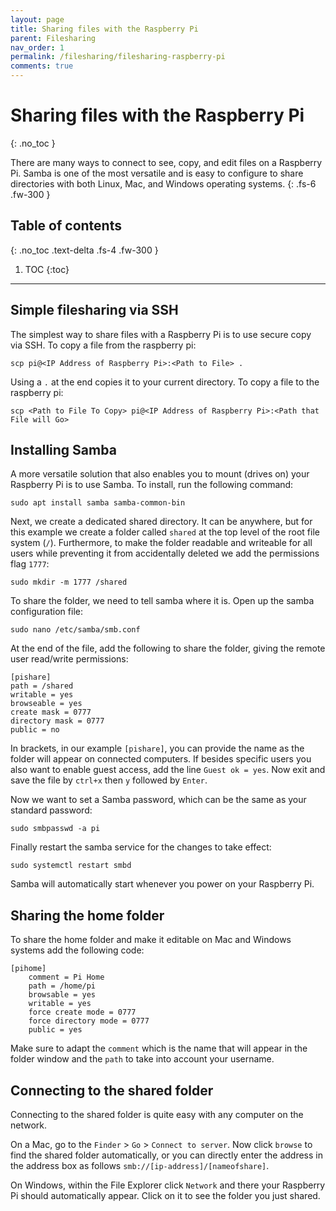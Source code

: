 ```yaml
---
layout: page
title: Sharing files with the Raspberry Pi
parent: Filesharing
nav_order: 1
permalink: /filesharing/filesharing-raspberry-pi
comments: true
---
```


# Sharing files with the Raspberry Pi
{: .no_toc }

There are many ways to connect to see, copy, and edit files on a Raspberry Pi. Samba is one of the most versatile and is easy to configure to share directories with both Linux, Mac, and Windows operating systems.
{: .fs-6 .fw-300 }

## Table of contents
{: .no_toc .text-delta .fs-4 .fw-300 }

1. TOC
{:toc}
---

## Simple filesharing via SSH
The simplest way to share files with a Raspberry Pi is to use secure copy via SSH. To copy a file from the raspberry pi:

```
scp pi@<IP Address of Raspberry Pi>:<Path to File> .
```

Using a `.` at the end copies it to your current directory. To copy a file to the raspberry pi:

```
scp <Path to File To Copy> pi@<IP Address of Raspberry Pi>:<Path that File will Go>
```

## Installing Samba
A more versatile solution that also enables you to mount (drives on) your Raspberry Pi is to use Samba. To install, run the following command:

```
sudo apt install samba samba-common-bin
```

Next, we create a dedicated shared directory. It can be anywhere, but for this example we create a folder called `shared` at the top level of the root file system (`/`). Furthermore, to make the folder readable and writeable for all users while preventing it from accidentally deleted we add the permissions flag `1777`:

```
sudo mkdir -m 1777 /shared
```

To share the folder, we need to tell samba where it is. Open up the samba configuration file:

```
sudo nano /etc/samba/smb.conf
```

At the end of the file, add the following to share the folder, giving the remote user read/write permissions:

```
[pishare]
path = /shared
writable = yes
browseable = yes
create mask = 0777
directory mask = 0777
public = no
```

In brackets, in our example `[pishare]`, you can provide the name as the folder will appear on connected computers. If besides specific users you also want to enable guest access, add the line `Guest ok = yes`. Now exit and save the file by `ctrl+x` then `y` followed by `Enter`.

Now we want to set a Samba password, which can be the same as your standard password:

```
sudo smbpasswd -a pi
```

Finally restart the samba service for the changes to take effect:

```
sudo systemctl restart smbd
```

Samba will automatically start whenever you power on your Raspberry Pi.

## Sharing the home folder
To share the home folder and make it editable on Mac and Windows systems add the following code:

```
[pihome]
    comment = Pi Home
    path = /home/pi
    browsable = yes
    writable = yes
    force create mode = 0777
    force directory mode = 0777
    public = yes
```
Make sure to adapt the `comment` which is the name that will appear in the folder window and the `path` to take into account your username.

## Connecting to the shared folder
Connecting to the shared folder is quite easy with any computer on the network.

On a Mac, go to the `Finder` > `Go` > `Connect to server`. Now click `browse` to find the shared folder automatically, or you can directly enter the address in the address box as follows `smb://[ip-address]/[nameofshare]`.

On Windows, within the File Explorer click `Network` and there your Raspberry Pi should automatically appear. Click on it to see the folder you just shared.

